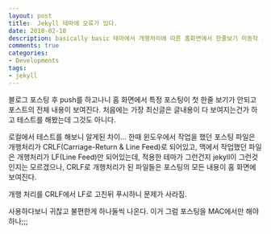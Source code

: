 ```yaml
---
layout: post
title:  Jekyll 테마에 오류가 있다.
date: 2018-02-18
description: basically basic 테마에서 개행처리에 따른 홈화면에서 한줄보기 미동작 오류
comments: true
categories: 
- Developments
tags: 
- jekyll
---
```


블로그 포스팅 후 push를 하고나니 홈 화면에서 특정 포스팅이 첫 한줄 보기가 안되고 포스트의 전체 내용이 보여진다.
처음에는 가장 최신글은 글내용이 다 보여지는건가 하고 테스트를 해봤는데 그것도 아니다.

로컬에서 테스트를 해보니 알게된 차이... 한때 윈도우에서 작업을 했던 포스팅 파일은 개행처리가 CRLF(Carriage-Return & Line Feed)로 되어있고, 맥에서 작업했던 파일은 개행처리가 LF(Line Feed)만 되어있는데, 적용한 테마가 그런건지 jekyll이 그런것인지는 모르겠으나, CRLF로 개행처리가 된 파일들은 포스팅의 모든 내용이 홈 화면에 보여진다. 

개행 처리를 CRLF에서 LF로 고친뒤 푸시하니 문제가 사라짐.

사용하다보니 귀찮고 불편한게 하나둘씩 나온다. 이거 그럼 포스팅을 MAC에서만 해야하나;;;
